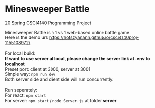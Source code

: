 # Minesweeper Battle

20 Spring CSCI4140 Programming Project

Minesweeper Battle is a 1 vs 1 web-based online battle game.\
Here is the demo url: https://hotszyanann.github.io/csci4140proj-1155108972/ \
\
For local build:\
**If want to use server at local, please change the server link at .env to localhost**\
Preset port: client at 3000, server at 3001\
Simple way: `npm run dev` \
Both server side and client side will run concurrently.\
\
Run seperately:\
For react: `npm start`\
For server: `npm start` / `node Server.js` at folder **server**
